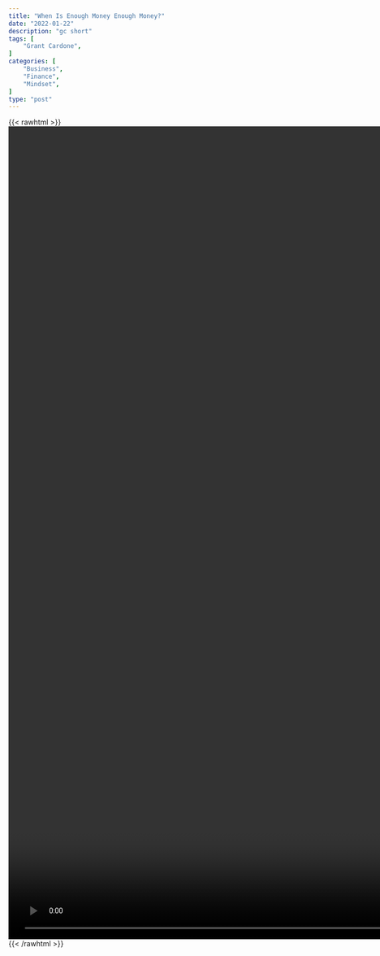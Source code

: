 ```yaml
---
title: "When Is Enough Money Enough Money?"
date: "2022-01-22"
description: "gc short"
tags: [
    "Grant Cardone",
]
categories: [
    "Business",
    "Finance",
    "Mindset",
]
type: "post"
---
```

{{< rawhtml >}}
    <video style="height:40vh;width:auto" overflow="hidden" controls>
        <source src="https://clips.dev00ps.com/Grant_ardone/wealth_building.mp4" type="video/mp4"> 
    </video>
{{< /rawhtml >}}